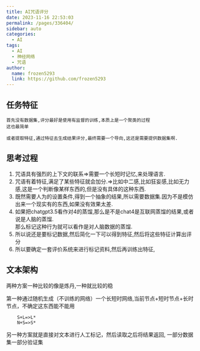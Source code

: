 ```yaml
---
title: AI咒语评分
date: 2023-11-16 22:53:03
permalink: /pages/336404/
sidebar: auto
categories:
  - AI
tags:
  - AI
  - 神经网络
  - 咒语
author: 
  name: frozen5293
  link: https://github.com/frozen5293
---
```


## 任务特征

    首先没有数据集,评分最好是使用有监督的训练,本质上是一个聚类的过程  
    这也最简单  

    或者提取特征,通过特征去生成结果评分,最终需要一个导向,这还是需要提供数据集啊.

## 思考过程

1. 咒语具有强烈的上下文的联系=>需要一个长短时记忆,来处理语言.
2. 咒语有着特征,满足了某些特征就会加分.=>比如中二感,比如狂妄感,比如无力感,这是一个判断像某样东西的,但是没有具体的这种东西.
3. 既然需要人为的设置条件,得到一个抽象的结果,所以需要数据集.因为不是模仿出来一个现实有的东西,如果没有效果太差.
4. 如果把chatgpt3.5看作对4的蒸馏,那么是不是chat4是互联网蒸馏的结果,或者说是人脑的蒸馏.  
    那么标记这种行为就可以看作是对人脑数据的蒸馏.
5. 所以说还是要标记数据,然后简化一下可以得到特征,然后将这些特征计算出评分
6. 所以要确定一套评价系统来进行标记资料,然后再训练出特征,

## 文本架构

两种方案一种比较的像是炼丹,一种就比较的稳

第一种通过随机生成（不训练的网络）一个长短时网络,当前节点+短时节点+长时节点，不确定这东西能不能用

```
    S+L=>L*
    N+S=>S*
```

另一种方案就是直接对文本进行人工标记，然后读取之后将结果返回,
一部分数据集一部分验证集

